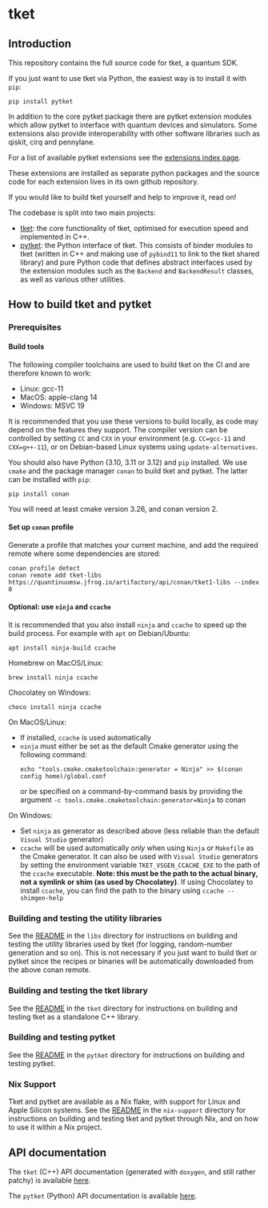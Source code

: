 # tket

## Introduction

This repository contains the full source code for tket, a quantum SDK.

If you just want to use tket via Python, the easiest way is to install it with
`pip`:

```shell
pip install pytket
```

In addition to the core pytket package there are pytket extension modules which allow pytket to interface with quantum devices and simulators. Some extensions also provide interoperability with other software libraries such as qiskit, cirq and pennylane.

For a list of available pytket extensions see the [extensions index page](https://tket.quantinuum.com/api-docs/extensions).

These extensions are installed as separate python packages and the source code for each extension lives in its own github repository.

If you would like to build tket yourself and help to improve it, read on!

The codebase is split into two main projects:
 - [tket](tket): the core functionality of tket, optimised for execution speed
   and implemented in C++.
 - [pytket](pytket): the Python interface of tket. This consists of
   binder modules to tket (written in C++ and making use of `pybind11` to link to the tket
   shared library) and pure Python code that defines abstract interfaces 
   used by the extension modules such as the `Backend` and `BackendResult` classes,
   as well as various other utilities.

## How to build tket and pytket

### Prerequisites

#### Build tools

The following compiler toolchains are used to build tket on the CI and are
therefore known to work:

* Linux: gcc-11
* MacOS: apple-clang 14
* Windows: MSVC 19

It is recommended that you use these versions to build locally, as code may
depend on the features they support. The compiler version can be controlled by
setting `CC` and `CXX` in your environment (e.g. `CC=gcc-11` and `CXX=g++-11`),
or on Debian-based Linux systems using `update-alternatives`.

You should also have Python (3.10, 3.11 or 3.12) and `pip` installed. We use
`cmake` and the package manager `conan` to build tket and pytket. The latter can
be installed with `pip`:

```shell
pip install conan
```

You will need at least cmake version 3.26, and conan version 2.


#### Set up `conan` profile

Generate a profile that matches your current machine, and add the required
remote where some dependencies are stored:

```shell
conan profile detect
conan remote add tket-libs https://quantinuumsw.jfrog.io/artifactory/api/conan/tket1-libs --index 0
```

#### Optional: use `ninja` and `ccache`

It is recommended that you also install `ninja` and `ccache` to speed up the
build process. For example with `apt` on Debian/Ubuntu:
```shell
apt install ninja-build ccache
```
Homebrew on MacOS/Linux:
```shell
brew install ninja ccache
```
Chocolatey on Windows:
```shell
choco install ninja ccache
```

On MacOS/Linux:

- If installed, `ccache` is used automatically
- `ninja` must either be set as the default Cmake generator using the following command:
  ```shell
  echo "tools.cmake.cmaketoolchain:generator = Ninja" >> $(conan config home)/global.conf
  ```
  or be specified on a command-by-command basis by providing the argument
  `-c tools.cmake.cmaketoolchain:generator=Ninja` to conan

On Windows:
- Set `ninja` as generator as described above (less reliable than the default `Visual Studio` generator)
- `ccache` will be used automatically *only* when using `Ninja` or `Makefile` as the Cmake generator. It can
  also be used with `Visual Studio` generators by setting the environment
  variable `TKET_VSGEN_CCACHE_EXE` to the path of the `ccache` executable. **Note: this
  must be the path to the actual binary, not a symlink or shim (as used by Chocolatey)**. If using Chocolatey
  to install `ccache`, you can find the path to the binary using `ccache --shimgen-help`


### Building and testing the utility libraries

See the [README](libs/README.md) in the `libs` directory for instructions on
building and testing the utility libraries used by tket (for logging,
random-number generation and so on). This is not necessary if you just want to
build tket or pytket since the recipes or binaries will be automatically
downloaded from the above conan remote.

### Building and testing the tket library

See the [README](tket/README.md) in the `tket` directory for instructions on
building and testing tket as a standalone C++ library.

### Building and testing pytket

See the [README](pytket/README.md) in the `pytket` directory for instructions on
building and testing pytket.

### Nix Support

Tket and pytket are available as a Nix flake, with support for Linux and Apple Silicon systems.
See the [README](nix-support/README.md) in the `nix-support` directory for instructions
on building and testing tket and pytket through Nix, and on how to use it within a Nix project.

## API documentation

The `tket` (C++) API documentation (generated with `doxygen`, and still rather
patchy) is available
[here](https://cqcl.github.io/tket/tket/api/index.html).

The `pytket` (Python) API documentation is available
[here](https://cqcl.github.io/tket/pytket/api/index.html).
